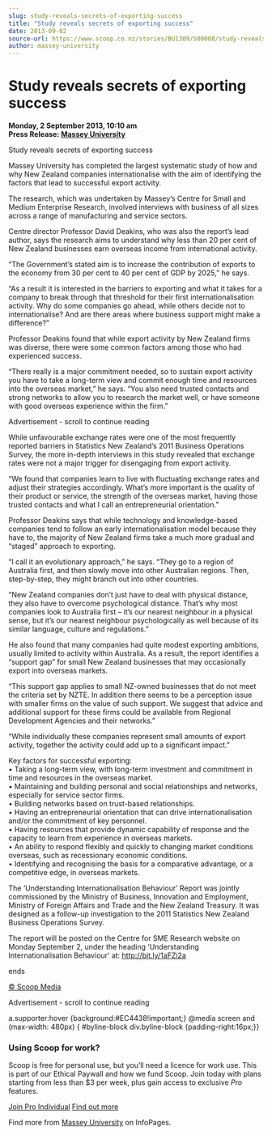 ```yaml
---
slug: study-reveals-secrets-of-exporting-success
title: "Study reveals secrets of exporting success"
date: 2013-09-02
source-url: https://www.scoop.co.nz/stories/BU1309/S00008/study-reveals-secrets-of-exporting-success.htm
author: massey-university
---
```

Study reveals secrets of exporting success
==========================================

**Monday, 2 September 2013, 10:10 am**  
**Press Release: [Massey University](https://info.scoop.co.nz/Massey_University)**

  
Study reveals secrets of exporting success

Massey University has completed the largest systematic study of how and why New Zealand companies internationalise with the aim of identifying the factors that lead to successful export activity.

The research, which was undertaken by Massey’s Centre for Small and Medium Enterprise Research, involved interviews with business of all sizes across a range of manufacturing and service sectors.

Centre director Professor David Deakins, who was also the report’s lead author, says the research aims to understand why less than 20 per cent of New Zealand businesses earn overseas income from international activity.

“The Government’s stated aim is to increase the contribution of exports to the economy from 30 per cent to 40 per cent of GDP by 2025,” he says.

“As a result it is interested in the barriers to exporting and what it takes for a company to break through that threshold for their first internationalisation activity. Why do some companies go ahead, while others decide not to internationalise? And are there areas where business support might make a difference?”

Professor Deakins found that while export activity by New Zealand firms was diverse, there were some common factors among those who had experienced success.

“There really is a major commitment needed, so to sustain export activity you have to take a long-term view and commit enough time and resources into the overseas market,” he says. “You also need trusted contacts and strong networks to allow you to research the market well, or have someone with good overseas experience within the firm.”

Advertisement - scroll to continue reading





While unfavourable exchange rates were one of the most frequently reported barriers in Statistics New Zealand’s 2011 Business Operations Survey, the more in-depth interviews in this study revealed that exchange rates were not a major trigger for disengaging from export activity.

“We found that companies learn to live with fluctuating exchange rates and adjust their strategies accordingly. What’s more important is the quality of their product or service, the strength of the overseas market, having those trusted contacts and what I call an entrepreneurial orientation.”

Professor Deakins says that while technology and knowledge-based companies tend to follow an early internationalisation model because they have to, the majority of New Zealand firms take a much more gradual and “staged” approach to exporting.

“I call it an evolutionary approach,” he says. “They go to a region of Australia first, and then slowly move into other Australian regions. Then, step-by-step, they might branch out into other countries.

“New Zealand companies don’t just have to deal with physical distance, they also have to overcome psychological distance. That’s why most companies look to Australia first – it’s our nearest neighbour in a physical sense, but it’s our nearest neighbour psychologically as well because of its similar language, culture and regulations.”

He also found that many companies had quite modest exporting ambitions, usually limited to activity within Australia. As a result, the report identifies a “support gap” for small New Zealand businesses that may occasionally export into overseas markets.

“This support gap applies to small NZ-owned businesses that do not meet the criteria set by NZTE. In addition there seems to be a perception issue with smaller firms on the value of such support. We suggest that advice and additional support for these firms could be available from Regional Development Agencies and their networks.”

“While individually these companies represent small amounts of export activity, together the activity could add up to a significant impact.”

Key factors for successful exporting:  
• Taking a long-term view, with long-term investment and commitment in time and resources in the overseas market.  
• Maintaining and building personal and social relationships and networks, especially for service sector firms.  
• Building networks based on trust-based relationships.  
• Having an entrepreneurial orientation that can drive internationalisation and/or the commitment of key personnel.  
• Having resources that provide dynamic capability of response and the capacity to learn from experience in overseas markets.  
• An ability to respond flexibly and quickly to changing market conditions overseas, such as recessionary economic conditions.  
• Identifying and recognising the basis for a comparative advantage, or a competitive edge, in overseas markets.

The ‘Understanding Internationalisation Behaviour’ Report was jointly commissioned by the Ministry of Business, Innovation and Employment, Ministry of Foreign Affairs and Trade and the New Zealand Treasury. It was designed as a follow-up investigation to the 2011 Statistics New Zealand Business Operations Survey.

The report will be posted on the Centre for SME Research website on Monday September 2, under the heading ‘Understanding Internationalisation Behaviour’ at: http://bit.ly/1aFZi2a

ends

[© Scoop Media](http://www.scoop.co.nz/about/terms.html)  

Advertisement - scroll to continue reading



a.supporter:hover {background:#EC4438!important;} @media screen and (max-width: 480px) { #byline-block div.byline-block {padding-right:16px;}}

### Using Scoop for work?

Scoop is free for personal use, but you’ll need a licence for work use. This is part of our Ethical Paywall and how we fund Scoop. Join today with plans starting from less than $3 per week, plus gain access to exclusive _Pro_ features.  
  
[Join Pro Individual](https://pro.scoop.co.nz/Individual/?from=ProIn24) [Find out more](https://pro.scoop.co.nz/using-scoop-for-work/?from=ProIn24)

Find more from [Massey University](https://info.scoop.co.nz/Massey_University) on InfoPages.